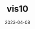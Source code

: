 ---
weight: 10
images:
- /images/vis/vis10.png
title: vis10
date: 2023-04-08
tags:
- archive # all posts
- vis
---